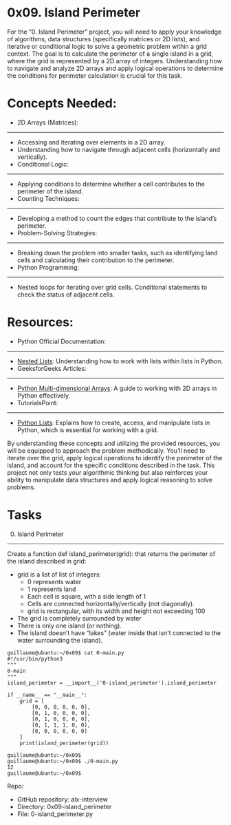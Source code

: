 0x09. Island Perimeter
======================

For the “0. Island Perimeter” project, you will need to apply your knowledge of algorithms, data structures (specifically matrices or 2D lists), and iterative or conditional logic to solve a geometric problem within a grid context. The goal is to calculate the perimeter of a single island in a grid, where the grid is represented by a 2D array of integers. Understanding how to navigate and analyze 2D arrays and apply logical operations to determine the conditions for perimeter calculation is crucial for this task.

Concepts Needed:
===============
- 2D Arrays (Matrices):
-----------------------
  - Accessing and iterating over elements in a 2D array.
  - Understanding how to navigate through adjacent cells (horizontally and vertically).
- Conditional Logic:
--------------------
  - Applying conditions to determine whether a cell contributes to the perimeter of the island.
- Counting Techniques:
----------------------
  - Developing a method to count the edges that contribute to the island’s perimeter.
- Problem-Solving Strategies:
-----------------------------
  - Breaking down the problem into smaller tasks, such as identifying land cells and calculating their contribution to the perimeter.
- Python Programming:
--------------------
  - Nested loops for iterating over grid cells.
Conditional statements to check the status of adjacent cells.

Resources:
==========
- Python Official Documentation:
--------------------------------
  - [Nested Lists](): Understanding how to work with lists within lists in Python.
- GeeksforGeeks Articles:
-------------------------
  - [Python Multi-dimensional Arrays](): A guide to working with 2D arrays in Python effectively.
- TutorialsPoint:
-----------------
  - [Python Lists](): Explains how to create, access, and manipulate lists in Python, which is essential for working with a grid.


By understanding these concepts and utilizing the provided resources, you will be equipped to approach the problem methodically. You’ll need to iterate over the grid, apply logical operations to identify the perimeter of the island, and account for the specific conditions described in the task. This project not only tests your algorithmic thinking but also reinforces your ability to manipulate data structures and apply logical reasoning to solve problems.


Tasks
=====
0. Island Perimeter
-------------------

Create a function def island_perimeter(grid): that returns the perimeter of the island described in grid:

  - grid is a list of list of integers:
    - 0 represents water
    - 1 represents land
    - Each cell is square, with a side length of 1
    - Cells are connected horizontally/vertically (not diagonally).
    - grid is rectangular, with its width and height not exceeding 100
  - The grid is completely surrounded by water
  - There is only one island (or nothing).
  - The island doesn’t have “lakes” (water inside that isn’t connected to the water surrounding the island).
```
guillaume@ubuntu:~/0x09$ cat 0-main.py
#!/usr/bin/python3
"""
0-main
"""
island_perimeter = __import__('0-island_perimeter').island_perimeter

if __name__ == "__main__":
    grid = [
        [0, 0, 0, 0, 0, 0],
        [0, 1, 0, 0, 0, 0],
        [0, 1, 0, 0, 0, 0],
        [0, 1, 1, 1, 0, 0],
        [0, 0, 0, 0, 0, 0]
    ]
    print(island_perimeter(grid))

guillaume@ubuntu:~/0x09$ 
guillaume@ubuntu:~/0x09$ ./0-main.py
12
guillaume@ubuntu:~/0x09$
``` 
Repo:
 - GitHub repository: alx-interview
 - Directory: 0x09-island_perimeter
 - File: 0-island_perimeter.py

